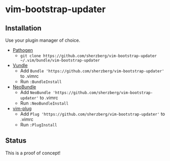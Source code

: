 # vim-bootstrap-updater

## Installation

Use your plugin manager of choice.

- [Pathogen](https://github.com/tpope/vim-pathogen)
  - `git clone https://github.com/sherzberg/vim-bootstrap-updater ~/.vim/bundle/vim-bootstrap-updater`
- [Vundle](https://github.com/gmarik/vundle)
  - Add `Bundle 'https://github.com/sherzberg/vim-bootstrap-updater'` to .vimrc
  - Run `:BundleInstall`
- [NeoBundle](https://github.com/Shougo/neobundle.vim)
  - Add `NeoBundle 'https://github.com/sherzberg/vim-bootstrap-updater'` to .vimrc
  - Run `:NeoBundleInstall`
- [vim-plug](https://github.com/junegunn/vim-plug)
  - Add `Plug 'https://github.com/sherzberg/vim-bootstrap-updater'` to .vimrc
  - Run `:PlugInstall`

## Status

This is a proof of concept!
